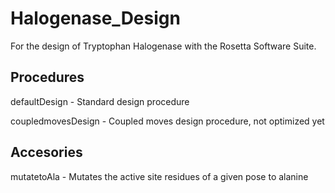 # Halogenase_Design
For the design of Tryptophan Halogenase with the Rosetta Software Suite.

## Procedures
defaultDesign - Standard design procedure 

coupledmovesDesign - Coupled moves design procedure, not optimized yet


## Accesories
mutatetoAla - Mutates the active site residues of a given pose to alanine
